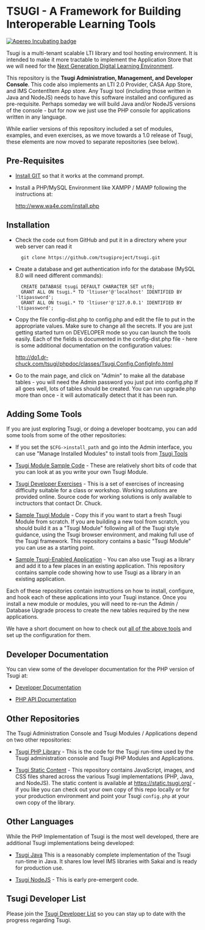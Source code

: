 TSUGI - A Framework for Building Interoperable Learning Tools
=============================================================
[![Apereo Incubating badge](https://img.shields.io/badge/apereo-incubating-blue.svg?logo=data%3Aimage%2Fpng%3Bbase64%2CiVBORw0KGgoAAAANSUhEUgAAAA4AAAAOCAYAAAAfSC3RAAAABmJLR0QA%2FwD%2FAP%2BgvaeTAAAACXBIWXMAAAsTAAALEwEAmpwYAAAAB3RJTUUH4QUTEi0ybN9p9wAAAiVJREFUKM9lkstLlGEUxn%2Fv%2B31joou0GTFKyswkKrrYdaEQ4cZAy4VQUS2iqH%2BrdUSNYmK0EM3IkjaChnmZKR0dHS0vpN%2FMe97TIqfMDpzN4XkeDg8%2Fw45R1XNAu%2Fe%2BGTgAqLX2KzAQRVGytLR0jN2jqo9FZFRVvfded66KehH5oKr3dpueiMiK915FRBeXcjo9k9K5zLz%2B3Nz8EyAqX51zdwGMqp738NSonlxf36Cn7zX9b4eYX8gSBAE1Bw9wpLaW%2BL5KWluukYjH31tr71vv%2FU0LJ5xzdL3q5dmLJK7gON5wjEQizsTkFMmeXkbHxtHfD14WkbYQaFZVMzk1zfDHERrPnqGz4wZ1tYfJ5%2FPMLOYYW16ltrqKRDyOMcYATXa7PRayixSc4%2FKFRhrqjxKGIWVlZVQkqpg1pYyvR%2BTFF2s5FFprVVXBAAqq%2F7a9uPKd1NomeTX4HXfrvZ8D2F9dTSwWMjwywueJLxQKBdLfZunue0Mqt8qPyMHf0HRorR0ArtbX1Zkrly7yPNnN1EyafZUVZLJZxjNLlHc%2BIlOxly0RyktC770fDIGX3vuOMAxOt19vJQxD%2BgeHmE6liMVKuNPawlZ9DWu2hG8bW1Tuib0LgqCrCMBDEckWAVjKLetMOq2ZhQV1zulGVFAnohv5wrSq3tpNzwMR%2BSQi%2FyEnIl5Ehpxzt4t6s9McRdGpIChpM8Y3ATXbkKdEZDAIgqQxZrKo%2FQUk5F9Xr20TrQAAAABJRU5ErkJggg%3D%3D)](https://www.apereo.org/content/projects-currently-incubation)

Tsugi is a multi-tenant scalable LTI library and tool hosting environment.
It is intended to make it more tractable to implement the Application Store
that we will need for the [
Next Generation Digital Learning Environment](http://www.ngdle.org).

This repository is the **Tsugi Administration, Management, and Developer
Console**.  This code also implements an LTI 2.0 Provider,
CASA App Store, and IMS ContentItem App store.  Any Tsugi tool (including
those written in Java and NodeJS) needs to have this software installed
and configured as pre-requisite.  Perhaps someday we will build Java and/or
NodeJS versions of the console - but for now we just use the PHP console
for applications written in any language.

While earlier versions of this repository included a set of modules, examples,
and even exercises, as we move towards a 1.0 release of Tsugi, these elements
are now moved to separate repositories (see below).

Pre-Requisites
--------------

* [Install GIT](https://www.tsugi.org/md/GITHUB.md) so that it works at the command prompt.

* Install a PHP/MySQL Environment like XAMPP / MAMP following the
instructions at:

    http://www.wa4e.com/install.php

Installation
------------

* Check the code out from GitHub and put it in a directory where
your web server can read it

        git clone https://github.com/tsugiproject/tsugi.git

* Create a database and get authentication info for the database (MySQL 8.0
will need different commands):

        CREATE DATABASE tsugi DEFAULT CHARACTER SET utf8;
        GRANT ALL ON tsugi.* TO 'ltiuser'@'localhost' IDENTIFIED BY 'ltipassword';
        GRANT ALL ON tsugi.* TO 'ltiuser'@'127.0.0.1' IDENTIFIED BY 'ltipassword';

* Copy the file config-dist.php to config.php and edit the file
to put in the appropriate values.  Make sure to change all the secrets.
If you are just getting started turn on DEVELOPER mode so you can launch
the tools easily.  Each of the fields is documented in the config-dist.php
file - here is some additional documentation on the configuration values:

    http://do1.dr-chuck.com/tsugi/phpdoc/classes/Tsugi.Config.ConfigInfo.html

* Go to the main page, and click on "Admin" to make all the database
tables - you will need the Admin password you just put into config.php
If all goes well, lots of tables should be created.  You can run upgrade.php
more than once - it will automatically detect that it has been run.

Adding Some Tools
-----------------

If you are just exploring Tsugi, or doing a developer bootcamp, you can add some tools
from some of the other repositories:

* If you set the `$CFG->install_path` and go into the Admin interface, you can 
use "Manage Installed Modules" to install tools from [Tsugi Tools](https://github.com/tsugitools)

* [Tsugi Module Sample Code](https://github.com/tsugiproject/tsugi-php-samples) - These 
are relatively short bits of code that you can look at as you write your
own Tsugi Module.

* [Tsugi Developer Exercises](https://github.com/tsugiproject/tsugi-php-exercises) - This
is a set of exercises of increasing difficulty suitable for a class or 
workshop.  Working solutions are provided online.  Source code for working solutions
is only available to inctructors that contact Dr. Chuck.

* [Sample Tsugi Module](https://github.com/tsugiproject/tsugi-php-module) - Copy 
this if you want to start a fresh Tsugi Module from scratch.  If you are building
a new tool from scratch, you should build it as a "Tsugi Module" following all 
of the Tsugi style guidance, using the Tsugi browser environment, and making 
full use of the Tsugi framework. This repository contains a basic 
"Tsugi Module" you can use as a starting point.

* [Sample Tsugi-Enabled Application](https://github.com/tsugiproject/tsugi-php-standalone) - You
can also use Tsugi as a library and add it to a few places in an existing application. 
This repository contains sample code showing how to use Tsugi as a library in an existing 
application.

Each of these repositories contain instructions on how to install, configure, and hook
each of these applications into your Tsugi instance.  Once you install a new module or 
modules, you will need to re-run the Admin / Database Upgrade process to create
the new tables required by the new applications.

We have a short document on how to check out 
[all of the above tools](docs/CHECKOUT_ALL.md)
and set up the configuration for them.

Developer Documentation
-----------------------

You can view some of the developer documentation for the PHP version of Tsugi at:

* [Developer Documentation](docs/README.md)

* [PHP API Documentation](http://do1.dr-chuck.com/tsugi/phpdoc/)

Other Repositories
------------------

The Tsugi Administration Console and Tsugi Modules / Applications depend on two other
repositories:

* [Tsugi PHP Library](https://github.com/tsugiproject/tsugi-php) - This is the code for the 
Tsugi run-time used by the Tsugi administration console and Tsugi PHP Modules 
and Applications.

* [Tsugi Static Content](https://github.com/tsugiproject/tsugi-static) - This repository contains
JavaScript, images, and CSS files shared across the various Tsugi implementations
(PHP, Java, and NodeJS).  The static content is available at 
https://static.tsugi.org/ - if you like you can check out your own copy
of this repo locally or for your production environment and point your Tsugi `config.php`
at your own copy of the library.

Other Languages
---------------

While the PHP Implementation of Tsugi is the most well developed, there are additional 
Tsugi implementations being developed:

* [Tsugi Java](https://github.com/tsugiproject/tsugi-java-servlet) This is a reasonably complete
implementation of the Tsugi run-time in Java.  It shares low level IMS libraries with 
Sakai and is ready for production use.

* [Tsugi NodeJS](https://github.com/tsugiproject/tsugi-node-sample) - This is early 
pre-emergent code.

Tsugi Developer List
--------------------

Please join the 
[Tsugi Developer List](https://groups.google.com/a/apereo.org/forum/#!forum/tsugi-dev)
so you can stay up to date with the progress regarding Tsugi.


